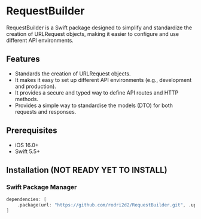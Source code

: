 # RequestBuilder
RequestBuilder is a Swift package designed to simplify and standardize the creation of URLRequest objects, making it easier to configure and use different API environments.

## Features

- Standards the creation of URLRequest objects.
- It makes it easy to set up different API environments (e.g., development and production).
- It provides a secure and typed way to define API routes and HTTP methods.
- Provides a simple way to standardise the models (DTO) for both requests and responses.

## Prerequisites

- iOS 16.0+ 
- Swift 5.5+

## Installation (NOT READY YET TO INSTALL)

### Swift Package Manager

```swift
dependencies: [
    .package(url: "https://github.com/rodri2d2/RequestBuilder.git", .upToNextMajor(from: "1.0.0"))
]